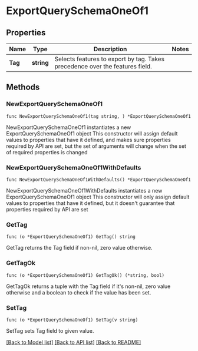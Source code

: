 # ExportQuerySchemaOneOf1

## Properties

Name | Type | Description | Notes
------------ | ------------- | ------------- | -------------
**Tag** | **string** | Selects features to export by tag. Takes precedence over the features field. | 

## Methods

### NewExportQuerySchemaOneOf1

`func NewExportQuerySchemaOneOf1(tag string, ) *ExportQuerySchemaOneOf1`

NewExportQuerySchemaOneOf1 instantiates a new ExportQuerySchemaOneOf1 object
This constructor will assign default values to properties that have it defined,
and makes sure properties required by API are set, but the set of arguments
will change when the set of required properties is changed

### NewExportQuerySchemaOneOf1WithDefaults

`func NewExportQuerySchemaOneOf1WithDefaults() *ExportQuerySchemaOneOf1`

NewExportQuerySchemaOneOf1WithDefaults instantiates a new ExportQuerySchemaOneOf1 object
This constructor will only assign default values to properties that have it defined,
but it doesn't guarantee that properties required by API are set

### GetTag

`func (o *ExportQuerySchemaOneOf1) GetTag() string`

GetTag returns the Tag field if non-nil, zero value otherwise.

### GetTagOk

`func (o *ExportQuerySchemaOneOf1) GetTagOk() (*string, bool)`

GetTagOk returns a tuple with the Tag field if it's non-nil, zero value otherwise
and a boolean to check if the value has been set.

### SetTag

`func (o *ExportQuerySchemaOneOf1) SetTag(v string)`

SetTag sets Tag field to given value.



[[Back to Model list]](../README.md#documentation-for-models) [[Back to API list]](../README.md#documentation-for-api-endpoints) [[Back to README]](../README.md)


